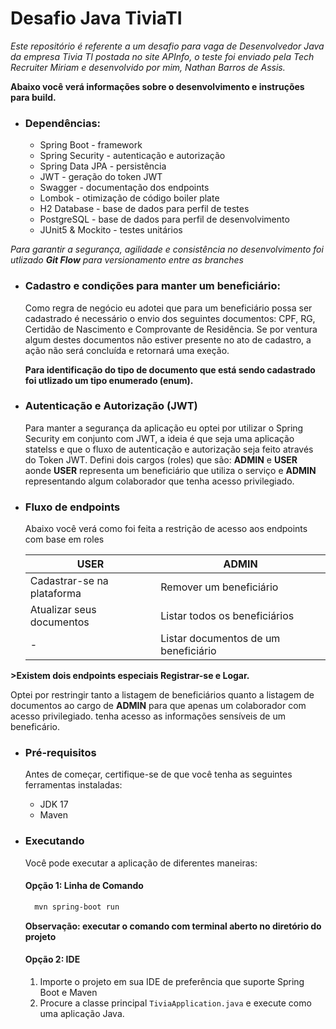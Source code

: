 # Desafio Java TiviaTI
<p><i>Este repositório é referente a um desafio para vaga de Desenvolvedor Java da empresa Tivia TI postada no site APInfo,
o teste foi enviado pela Tech Recruiter Miriam e desenvolvido por mim, Nathan Barros de Assis.</i></p>

<p><b>Abaixo você verá informações sobre o desenvolvimento e instruções para build.</b></p>

- ### Dependências:
  - Spring Boot - framework
  - Spring Security - autenticação e autorização 
  - Spring Data JPA - persistência
  - JWT - geração do token JWT
  - Swagger - documentação dos endpoints
  - Lombok - otimização de código boiler plate
  - H2 Database - base de dados para perfil de testes
  - PostgreSQL - base de dados para perfil de desenvolvimento
  - JUnit5 & Mockito - testes unitários

<i>Para garantir a segurança, agilidade e consistência no desenvolvimento foi utlizado <b>Git Flow</b> para versionamento entre as branches</i>

- ### Cadastro e condições para manter um beneficiário:
  <p>Como regra de negócio eu adotei que para um beneficiário possa ser cadastrado é necessário o envio dos seguintes documentos:
  CPF, RG, Certidão de Nascimento e Comprovante de Residência. Se por ventura algum destes documentos não estiver presente no ato de cadastro, a ação não será concluída e 
  retornará uma exeção.</p>
  <b>Para identificação do tipo de documento que está sendo cadastrado foi utlizado um tipo enumerado (enum).</b>

- ### Autenticação e Autorização (JWT)
  <p>Para manter a segurança da aplicação eu optei por utilizar o Spring Security em conjunto com JWT, a ideia é que seja uma aplicação statelss e que o fluxo de   
  autenticação e autorização seja feito através do Token JWT. Defini dois cargos (roles) que são: <b>ADMIN</b> e <b>USER</b> aonde <b>USER</b> representa um beneficiário que 
  utiliza o serviço e <b>ADMIN</b> representando algum colaborador que tenha acesso privilegiado.</p>

- ### Fluxo de endpoints
  <p>Abaixo você verá como foi feita a restrição de acesso aos endpoints com base em roles</p>

  | USER  | ADMIN | 
  | ------------- | ------------- |
  | Cadastrar-se na plataforma   | Remover um beneficiário  | 
  | Atualizar seus documentos  | Listar todos os beneficiários  |
  | -  | Listar documentos de um beneficiário  |

<b>>Existem dois endpoints especiais Registrar-se e Logar.</b>
  <p>Optei por restringir tanto a listagem de beneficiários quanto a listagem de documentos ao cargo de <b>ADMIN</b> para que apenas um colaborador com acesso privilegiado. 
  tenha acesso as informações sensíveis de um beneficário.</p>

  - ### Pré-requisitos
    Antes de começar, certifique-se de que você tenha as seguintes ferramentas instaladas:
      - JDK 17
      - Maven

  - ### Executando
      Você pode executar a aplicação de diferentes maneiras:
    #### Opção 1: Linha de Comando
    ```bash
      mvn spring-boot run
    ```
    <b>Observação: executar o comando com terminal aberto no diretório do projeto</b>
    #### Opção 2: IDE
    1. Importe o projeto em sua IDE de preferência que suporte Spring Boot e Maven
    2. Procure a classe principal `TiviaApplication.java` e execute como uma aplicação Java.



